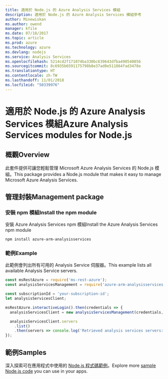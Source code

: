 ```yaml
---
title: 適用於 Node.js 的 Azure Analysis Services 模組
description: 適用於 Node.js 的 Azure Analysis Services 模組參考
author: Minewiskan
ms.author: owend
manager: kfile
ms.date: 07/18/2017
ms.topic: article
ms.prod: azure
ms.technology: azure
ms.devlang: nodejs
ms.service: Analysis Services
ms.openlocfilehash: 5214cd2f171074ba330bc639643dfba490540856
ms.sourcegitcommit: 8c6935b6591175798b8e37ad0e511864fad3478e
ms.translationtype: HT
ms.contentlocale: zh-TW
ms.lasthandoff: 11/01/2018
ms.locfileid: "50339976"
---
```

# <a name="azure-analysis-services-modules-for-nodejs"></a><span data-ttu-id="055d9-103">適用於 Node.js 的 Azure Analysis Services 模組</span><span class="sxs-lookup"><span data-stu-id="055d9-103">Azure Analysis Services modules for Node.js</span></span>

## <a name="overview"></a><span data-ttu-id="055d9-104">概觀</span><span class="sxs-lookup"><span data-stu-id="055d9-104">Overview</span></span>
<span data-ttu-id="055d9-105">此套件提供可讓您輕鬆管理 Microsoft Azure Analysis Services 的 Node.js 模組。</span><span class="sxs-lookup"><span data-stu-id="055d9-105">This package provides a Node.js module that makes it easy to manage Microsoft Azure Analysis Services.</span></span>

## <a name="management-package"></a><span data-ttu-id="055d9-106">管理封裝</span><span class="sxs-lookup"><span data-stu-id="055d9-106">Management package</span></span>

### <a name="install-the-npm-module"></a><span data-ttu-id="055d9-107">安裝 npm 模組</span><span class="sxs-lookup"><span data-stu-id="055d9-107">Install the npm module</span></span>

<span data-ttu-id="055d9-108">安裝 Azure Analysis Services npm 模組</span><span class="sxs-lookup"><span data-stu-id="055d9-108">Install the Azure Analysis Services npm module</span></span>

```bash
npm install azure-arm-analysisservices
```

### <a name="example"></a><span data-ttu-id="055d9-109">範例</span><span class="sxs-lookup"><span data-stu-id="055d9-109">Example</span></span>

<span data-ttu-id="055d9-110">此範例會列出所有可用的 Analysis Service 伺服器。</span><span class="sxs-lookup"><span data-stu-id="055d9-110">This example lists all available Analysis Service servers.</span></span>

```javascript
const msRestAzure = require('ms-rest-azure');
const analysisServicesManagement = require('azure-arm-analysisservices');

const subscriptionId = 'your-subscription-id';
let analysisServicesClient;

msRestAzure.interactiveLogin().then(credentials => {
  analysisServicesClient = new analysisServicesManagement(credentials, subscriptionId);

  analysisServicesClient.servers
    .list()
    .then(servers => console.log('Retrieved analysis services servers: ', servers));
});
```

## <a name="samples"></a><span data-ttu-id="055d9-111">範例</span><span class="sxs-lookup"><span data-stu-id="055d9-111">Samples</span></span>

<span data-ttu-id="055d9-112">深入探索可在應用程式中使用的 [Node.js 程式碼範例](https://azure.microsoft.com/resources/samples/?platform=nodejs)。</span><span class="sxs-lookup"><span data-stu-id="055d9-112">Explore more [sample Node.js code](https://azure.microsoft.com/resources/samples/?platform=nodejs) you can use in your apps.</span></span>
